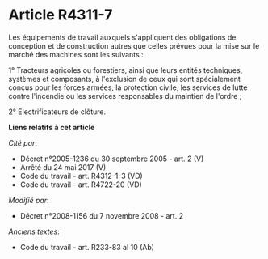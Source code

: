# Article R4311-7

Les équipements de travail auxquels s'appliquent des obligations de conception et de construction autres que celles prévues
pour la mise sur le marché des machines sont les suivants : 

1° Tracteurs agricoles ou forestiers, ainsi que leurs entités techniques, systèmes et composants, à l'exclusion de ceux qui
sont spécialement conçus pour les forces armées, la protection civile, les services de lutte contre l'incendie ou les
services responsables du maintien de l'ordre ; 

2° Electrificateurs de clôture.

**Liens relatifs à cet article**

_Cité par_:

  - Décret n°2005-1236 du 30 septembre 2005 - art. 2 (V)
  - Arrêté du 24 mai 2017 (V)
  - Code du travail - art. R4312-1-3 (VD)
  - Code du travail - art. R4722-20 (VD)

_Modifié par_:

  - Décret n°2008-1156 du 7 novembre 2008 - art. 2

_Anciens textes_:

  - Code du travail - art. R233-83 al 10 (Ab)
